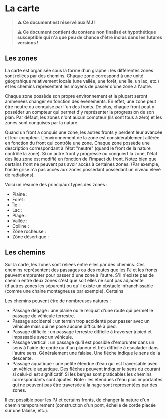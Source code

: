 # La carte

> **⚠️ Ce document est réservé aux MJ !**

> **⚠️ Ce document contient du contenu non finalisé et hypothétique susceptible qui n'a que peu de chance d'être inclus dans les futures versions !**

## Les zones

La carte est organisée sous la forme d'un graphe : les différentes zones sont reliées par des chemins. Chaque zone correspond à une unité géograhique relativement locale (une vallée, une forêt, une île, un lac, etc.) et les chemins représentent les moyens de passer d'une zone à l'autre.

Chaque zone possède son propre environnement et la plupart seront ammenées changer en fonction des événements. En effet, une zone peut être neutre ou conquise par l'un des fronts. De plus, chaque front peut y posséder un compteur qui permet d'y représenter la progression de son plan. Par défaut, les zones n'ont aucun compteur (ils sont tous à zéro) et les zones sont conquises par la nature.

Quand un front a conquis une zone, les autres fronts y perdent leur avancée et leur compteur. L'environnement de la zone est considérablement altérée en fonction du front qui contrôle une zone. Chaque zone possède une description correspondant à l'état "neutre" (quand le front de la nature contrôle la zone). Si un autre front y progresse ou conquiert la zone, l'état des lieu zone est modifié en fonction de l'impact du front. Notez bien que certains front ne peuvent pas avoir accès à certaines zones. (Par exemple, l'onde grise n'a pas accès aux zones possédant possédant un niveau élevé de radiations).

Voici un résumé des principaux types des zones :
* Plaine :
* Forêt :
* Île : 
* Lac : 
* Plage : 
* Vallée : 
* Colline : 
* Zône rocheuse :
* Zône désertique :

## Les chemins

Sur la carte, les zones sont reliées entre elles par des chemins. Ces chemins représentent des passages ou des routes que les PJ et les fronts peuvent emprunter pour passer d'une zone à l'autre. S'il n'existe pas de chemin entre deux zones c'est que soit elles ne sont pas adjacente (d'autres zones les séparent) ou qu'il existe un obstacle infranchissable (comme une chaine montagneuse par exemple). Certains 

Les chemins peuvent être de nombreuses natures :
* Passage dégagé : une plaine ou le reliquat d'une route qui permet le passage de véhicule terrestre.
* Passage accidenté : un terrain trop accidenté pour passer avec un véhicule mais qui ne pose aucune difficulté à pied.
* Passage difficile : un passage terrestre difficile à traverser à pied et impassable avec un véhicule.
* Passage vertical : un passage qu'il est possible d'emprunter dans un sens à l'aide de corde ou d'un planeur et très difficile à escalader dans l'autre sens. Généralement une falaise. Une fléche indique le sens de la descente.
* Passage aquatique : une petite étendue d'eau qui est traversable avec un véhicule aquatique. Des flèches peuvent indiquer le sens du courant si celui-ci est significatif. Si les berges sont praticables les chemins correspondants sont ajoutés. Note : les étendues d'eau plus importantes qui ne peuvent pas être traversée à la nage sont représentées par des zones.

Il est possible pour les PJ et certains fronts, de changer la nature d'un chemin temporairement (construction d'un pont, échelle de corde placée sur une falaise, etc.).
